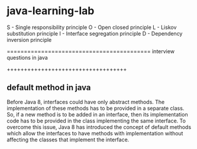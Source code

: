 # java-learning-lab

S - Single responsibility principle
O - Open closed principle
L - Liskov substitution principle
I - Interface segregation principle
D - Dependency inversion principle

==========================================
interview questions in java

+++++++++++++++++++++++++++++++++++
## default method in java

Before Java 8, interfaces could have only abstract methods. The implementation of these methods has to be provided in a separate class. So, if a new method is to be added in an interface, then its implementation code has to be provided in the class implementing the same interface. To overcome this issue, Java 8 has introduced the concept of default methods which allow the interfaces to have methods with implementation without affecting the classes that implement the interface.
